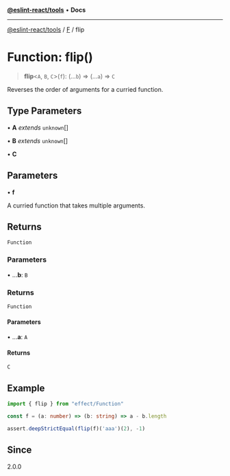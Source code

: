 [**@eslint-react/tools**](../../../README.md) • **Docs**

***

[@eslint-react/tools](../../../README.md) / [F](../README.md) / flip

# Function: flip()

> **flip**\<`A`, `B`, `C`\>(`f`): (...`b`) => (...`a`) => `C`

Reverses the order of arguments for a curried function.

## Type Parameters

• **A** *extends* `unknown`[]

• **B** *extends* `unknown`[]

• **C**

## Parameters

• **f**

A curried function that takes multiple arguments.

## Returns

`Function`

### Parameters

• ...**b**: `B`

### Returns

`Function`

#### Parameters

• ...**a**: `A`

#### Returns

`C`

## Example

```ts
import { flip } from "effect/Function"

const f = (a: number) => (b: string) => a - b.length

assert.deepStrictEqual(flip(f)('aaa')(2), -1)
```

## Since

2.0.0
